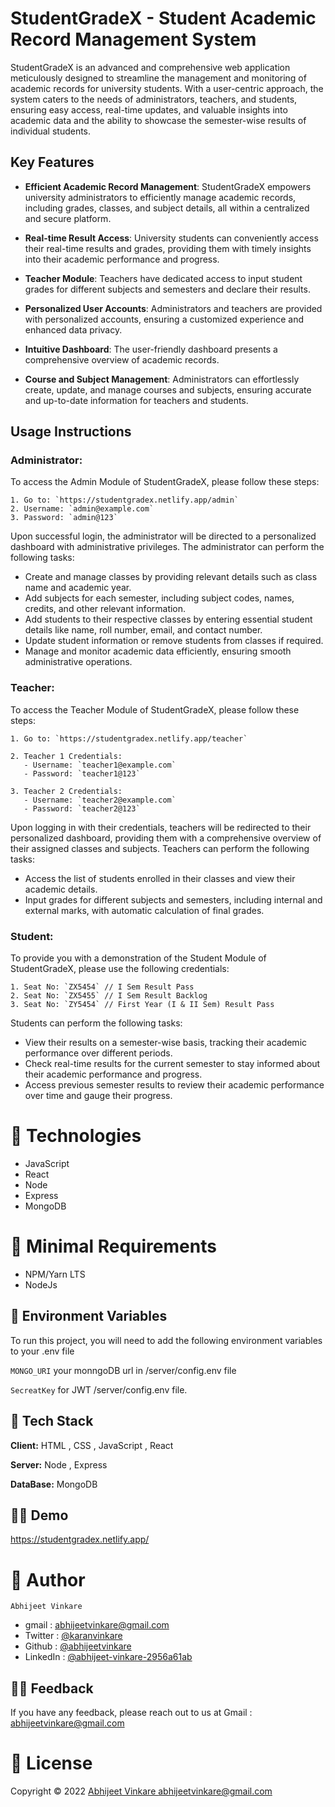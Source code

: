 # StudentGradeX - Student Academic Record Management System

StudentGradeX is an advanced and comprehensive web application meticulously designed to streamline the management and monitoring of academic records for university students. With a user-centric approach, the system caters to the needs of administrators, teachers, and students, ensuring easy access, real-time updates, and valuable insights into academic data and the ability to showcase the semester-wise results of individual students.

## Key Features

- **Efficient Academic Record Management**: StudentGradeX empowers university administrators to efficiently manage academic records, including grades, classes, and subject details, all within a centralized and secure platform.

- **Real-time Result Access**: University students can conveniently access their real-time results and grades, providing them with timely insights into their academic performance and progress.

- **Teacher Module**: Teachers have dedicated access to input student grades for different subjects and semesters and declare their results.

- **Personalized User Accounts**: Administrators and teachers are provided with personalized accounts, ensuring a customized experience and enhanced data privacy.

- **Intuitive Dashboard**: The user-friendly dashboard presents a comprehensive overview of academic records.

- **Course and Subject Management**: Administrators can effortlessly create, update, and manage courses and subjects, ensuring accurate and up-to-date information for teachers and students.

## Usage Instructions

### Administrator:

To access the Admin Module of StudentGradeX, please follow these steps:

```
1. Go to: `https://studentgradex.netlify.app/admin`
2. Username: `admin@example.com`
3. Password: `admin@123`
```

Upon successful login, the administrator will be directed to a personalized dashboard with administrative privileges. The administrator can perform the following tasks:

- Create and manage classes by providing relevant details such as class name and academic year.
- Add subjects for each semester, including subject codes, names, credits, and other relevant information.
- Add students to their respective classes by entering essential student details like name, roll number, email, and contact number.
- Update student information or remove students from classes if required.
- Manage and monitor academic data efficiently, ensuring smooth administrative operations.

### Teacher:

To access the Teacher Module of StudentGradeX, please follow these steps:

```
1. Go to: `https://studentgradex.netlify.app/teacher`

2. Teacher 1 Credentials:
   - Username: `teacher1@example.com`
   - Password: `teacher1@123`

3. Teacher 2 Credentials:
   - Username: `teacher2@example.com`
   - Password: `teacher2@123`
```

Upon logging in with their credentials, teachers will be redirected to their personalized dashboard, providing them with a comprehensive overview of their assigned classes and subjects. Teachers can perform the following tasks:

- Access the list of students enrolled in their classes and view their academic details.
- Input grades for different subjects and semesters, including internal and external marks, with automatic calculation of final grades.

### Student:

To provide you with a demonstration of the Student Module of StudentGradeX, please use the following credentials:

```
1. Seat No: `ZX5454` // I Sem Result Pass
2. Seat No: `ZX5455` // I Sem Result Backlog
3. Seat No: `ZY5454` // First Year (I & II Sem) Result Pass 
```

Students can perform the following tasks:

- View their results on a semester-wise basis, tracking their academic performance over different periods.
- Check real-time results for the current semester to stay informed about their academic performance and progress.
- Access previous semester results to review their academic performance over time and gauge their progress.  


  
# 🚀 Technologies

- JavaScript
- React
- Node
- Express
- MongoDB



# 🌱 Minimal Requirements

- NPM/Yarn LTS
- NodeJs



## 🌱 Environment Variables

To run this project, you will need to add the following environment variables to your .env file

`MONGO_URI` your monngoDB url in /server/config.env file

`SecreatKey` for JWT /server/config.env file. 



## 💪 Tech Stack

**Client:** HTML , CSS , JavaScript , React 

**Server:** Node , Express

**DataBase:** MongoDB



## 🏄‍♂️ Demo

https://studentgradex.netlify.app/



# 🤵 Author

    Abhijeet Vinkare

- gmail : <abhijeetvinkare@gmail.com>
- Twitter : [@karanvinkare](https://twitter.com/karanvinkare)
- Github : [@abhijeetvinkare](https://github.com/abhijeetvinkare)
- LinkedIn : [@abhijeet-vinkare-2956a61ab](https://linkedin.com/in/abhijeet-vinkare-2956a61ab)


## 👩‍🍳 Feedback

If you have any feedback, please reach out to us at Gmail : abhijeetvinkare@gmail.com



# 🔏 License

Copyright © 2022 [Abhijeet Vinkare <abhijeetvinkare@gmail.com>](https://github.com/abhijeetvinkare)
